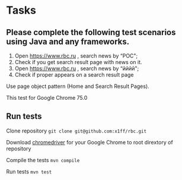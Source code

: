 # Tasks

## Please complete the following test scenarios using Java and any frameworks.
1. Open https://www.rbc.ru , search news by “РОС";
2. Check if you get search result page with news on it.
3. Open https://www.rbc.ru , search news by “йййй";
4. Check if proper appears on a search result page

Use page object pattern (Home and Search Result Pages).

This test for Google Chrome 75.0

## Run tests

Clone repository
`git clone git@github.com:x1ff/rbc.git`

Download [chromedriver](https://chromedriver.storage.googleapis.com/index.html) for your Google Chrome to root dirextory of repository

Compile the tests
`mvn compile`

Run tests
`mvn test`
